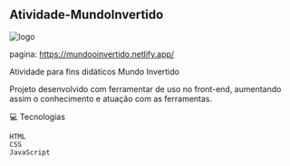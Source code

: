 ## Atividade-MundoInvertido


![logo](https://user-images.githubusercontent.com/89532919/187035569-120def41-0a15-4a4e-851e-32105d525ab0.svg)

pagina: https://mundooinvertido.netlify.app/




Atividade para fins didáticos Mundo Invertido

Projeto desenvolvido com ferramentar de uso no front-end, aumentando assim o conhecimento e atuação com as ferramentas.

💻 Tecnologias

    HTML
    CSS
    JavaScript

